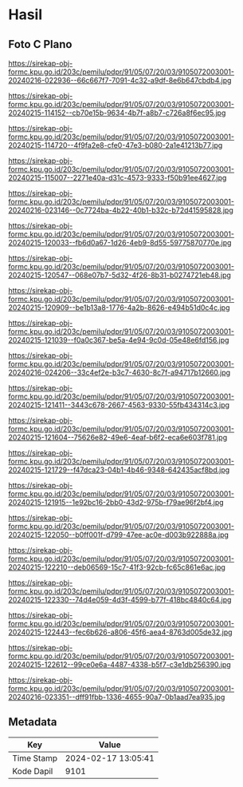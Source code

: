 # Hasil

## Foto C Plano

https://sirekap-obj-formc.kpu.go.id/203c/pemilu/pdpr/91/05/07/20/03/9105072003001-20240216-022936--66c667f7-7091-4c32-a9df-8e6b647cbdb4.jpg

https://sirekap-obj-formc.kpu.go.id/203c/pemilu/pdpr/91/05/07/20/03/9105072003001-20240215-114152--cb70e15b-9634-4b7f-a8b7-c726a8f6ec95.jpg

https://sirekap-obj-formc.kpu.go.id/203c/pemilu/pdpr/91/05/07/20/03/9105072003001-20240215-114720--4f9fa2e8-cfe0-47e3-b080-2a1e41213b77.jpg

https://sirekap-obj-formc.kpu.go.id/203c/pemilu/pdpr/91/05/07/20/03/9105072003001-20240215-115007--2271e40a-d31c-4573-9333-f50b91ee4627.jpg

https://sirekap-obj-formc.kpu.go.id/203c/pemilu/pdpr/91/05/07/20/03/9105072003001-20240216-023146--0c7724ba-4b22-40b1-b32c-b72d41595828.jpg

https://sirekap-obj-formc.kpu.go.id/203c/pemilu/pdpr/91/05/07/20/03/9105072003001-20240215-120033--fb6d0a67-1d26-4eb9-8d55-59775870770e.jpg

https://sirekap-obj-formc.kpu.go.id/203c/pemilu/pdpr/91/05/07/20/03/9105072003001-20240215-120547--068e07b7-5d32-4f26-8b31-b0274721eb48.jpg

https://sirekap-obj-formc.kpu.go.id/203c/pemilu/pdpr/91/05/07/20/03/9105072003001-20240215-120909--be1b13a8-1776-4a2b-8626-e494b51d0c4c.jpg

https://sirekap-obj-formc.kpu.go.id/203c/pemilu/pdpr/91/05/07/20/03/9105072003001-20240215-121039--f0a0c367-be5a-4e94-9c0d-05e48e6fd156.jpg

https://sirekap-obj-formc.kpu.go.id/203c/pemilu/pdpr/91/05/07/20/03/9105072003001-20240216-024206--33c4ef2e-b3c7-4630-8c7f-a94717b12660.jpg

https://sirekap-obj-formc.kpu.go.id/203c/pemilu/pdpr/91/05/07/20/03/9105072003001-20240215-121411--3443c678-2667-4563-9330-55fb434314c3.jpg

https://sirekap-obj-formc.kpu.go.id/203c/pemilu/pdpr/91/05/07/20/03/9105072003001-20240215-121604--75626e82-49e6-4eaf-b6f2-eca6e603f781.jpg

https://sirekap-obj-formc.kpu.go.id/203c/pemilu/pdpr/91/05/07/20/03/9105072003001-20240215-121729--f47dca23-04b1-4b46-9348-642435acf8bd.jpg

https://sirekap-obj-formc.kpu.go.id/203c/pemilu/pdpr/91/05/07/20/03/9105072003001-20240215-121915--1e92bc16-2bb0-43d2-975b-f79ae96f2bf4.jpg

https://sirekap-obj-formc.kpu.go.id/203c/pemilu/pdpr/91/05/07/20/03/9105072003001-20240215-122050--b0ff001f-d799-47ee-ac0e-d003b922888a.jpg

https://sirekap-obj-formc.kpu.go.id/203c/pemilu/pdpr/91/05/07/20/03/9105072003001-20240215-122210--deb06569-15c7-41f3-92cb-fc65c861e6ac.jpg

https://sirekap-obj-formc.kpu.go.id/203c/pemilu/pdpr/91/05/07/20/03/9105072003001-20240215-122330--74d4e059-4d3f-4599-b77f-418bc4840c64.jpg

https://sirekap-obj-formc.kpu.go.id/203c/pemilu/pdpr/91/05/07/20/03/9105072003001-20240215-122443--fec6b626-a806-45f6-aea4-8763d005de32.jpg

https://sirekap-obj-formc.kpu.go.id/203c/pemilu/pdpr/91/05/07/20/03/9105072003001-20240215-122612--99ce0e6a-4487-4338-b5f7-c3e1db256390.jpg

https://sirekap-obj-formc.kpu.go.id/203c/pemilu/pdpr/91/05/07/20/03/9105072003001-20240216-023351--dff91fbb-1336-4655-90a7-0b1aad7ea935.jpg


## Metadata

| Key        | Value               |
| ---------- | ------------------- |
| Time Stamp | 2024-02-17 13:05:41 |
| Kode Dapil | 9101                |



